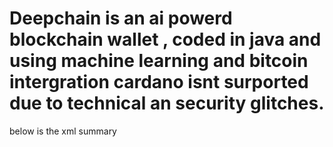 # Deepchain is an ai powerd blockchain wallet ,  coded in java and using machine learning and bitcoin intergration cardano isnt surported due to technical an security glitches.

below is the xml summary 


<?xml version="1.0" encoding="utf-8"?>
<manifest xmlns:android="http://schemas.android.com/apk/res/android" android:versionCode="241" android:versionName="6.3.3" android:installLocation="auto" package="piuk.blockchain.android" platformBuildVersionCode="25" platformBuildVersionName="7.1.1">
    <uses-sdk android:minSdkVersion="14" android:targetSdkVersion="25"/>
    <uses-permission android:name="com.google.android.providers.gsf.permission.READ_GSERVICES"/>
    <uses-permission android:name="android.permission.ACCESS_FINE_LOCATION"/>
    <uses-permission android:name="android.permission.ACCESS_COARSE_LOCATION"/>
    <uses-permission android:name="android.permission.WRITE_EXTERNAL_STORAGE"/>
    <uses-permission android:name="android.permission.INTERNET"/>
    <uses-permission android:name="android.permission.CAMERA"/>
    <uses-permission android:name="android.permission.ACCESS_NETWORK_STATE"/>
    <uses-permission android:name="android.permission.USE_FINGERPRINT"/>
    <uses-feature android:name="android.hardware.location.gps"/>
    <uses-feature android:glEsVersion="0x20000" android:required="true"/>
    <uses-permission android:name="android.permission.WAKE_LOCK"/>
    <uses-permission android:name="com.google.android.c2dm.permission.RECEIVE"/>
    <permission android:name="piuk.blockchain.android.permission.C2D_MESSAGE" android:protectionLevel="signature"/>
    <uses-permission android:name="piuk.blockchain.android.permission.C2D_MESSAGE"/>
    <application android:theme="@style/AppTheme" android:label="@string/app_name" android:icon="@mipmap/ic_launcher_round" android:name="piuk.blockchain.android.BlockchainApplication" android:allowBackup="false" android:roundIcon="@mipmap/ic_launcher_round">
        <activity android:name="piuk.blockchain.android.p012ui.launcher.LauncherActivity" android:launchMode="singleTask" android:configChanges="screenSize|orientation|keyboardHidden">
            <intent-filter>
                <action android:name="android.intent.action.MAIN"/>
                <category android:name="android.intent.category.LAUNCHER"/>
            </intent-filter>
            <intent-filter>
                <action android:name="android.intent.action.VIEW"/>
                <data android:scheme="bitcoin"/>
                <category android:name="android.intent.category.DEFAULT"/>
                <category android:name="android.intent.category.BROWSABLE"/>
            </intent-filter>
        </activity>
        <activity android:theme="@style/AppTheme.MainActivity" android:name="piuk.blockchain.android.p012ui.home.MainActivity" android:configChanges="screenSize|orientation|keyboardHidden" android:windowSoftInputMode="adjustPan"/>
        <activity android:name="piuk.blockchain.android.p012ui.settings.SettingsActivity" android:configChanges="screenSize|orientation|keyboardHidden"/>
        <activity android:name="piuk.blockchain.android.p012ui.auth.PinEntryActivity" android:configChanges="screenSize|orientation|keyboardHidden"/>
        <activity android:name="piuk.blockchain.android.p012ui.auth.LandingActivity" android:configChanges="screenSize|orientation|keyboardHidden"/>
        <activity android:name="piuk.blockchain.android.p012ui.pairing.PairOrCreateWalletActivity" android:configChanges="screenSize|orientation|keyboardHidden" android:windowSoftInputMode="adjustResize"/>
        <activity android:name="piuk.blockchain.android.p012ui.directory.MapActivity"/>
        <activity android:name="piuk.blockchain.android.p012ui.directory.SuggestMerchantActivity"/>
        <activity android:name="piuk.blockchain.android.p012ui.account.AccountActivity" android:configChanges="screenSize|orientation|keyboardHidden"/>
        <activity android:name="piuk.blockchain.android.p012ui.account.AccountEditActivity" android:configChanges="screenSize|orientation|keyboardHidden"/>
        <activity android:name="piuk.blockchain.android.p012ui.backup.BackupWalletActivity" android:configChanges="screenSize|orientation|keyboardHidden"/>
        <activity android:name="piuk.blockchain.android.p012ui.upgrade.UpgradeWalletActivity" android:configChanges="screenSize|orientation|keyboardHidden"/>
        <activity android:name="piuk.blockchain.android.p012ui.pairing.ManualPairingActivity" android:configChanges="screenSize|orientation|keyboardHidden"/>
        <activity android:theme="@android:style/Theme.NoDisplay" android:name="piuk.blockchain.android.p012ui.auth.LogoutActivity" android:excludeFromRecents="true" android:noHistory="true"/>
        <activity android:name="piuk.blockchain.android.p012ui.auth.PasswordRequiredActivity" android:configChanges="screenSize|orientation|keyboardHidden"/>
        <activity android:name="piuk.blockchain.android.p012ui.recover.RecoverFundsActivity" android:configChanges="screenSize|orientation|keyboardHidden"/>
        <activity android:name="piuk.blockchain.android.p012ui.zxing.CaptureActivity" android:configChanges="screenSize|orientation|keyboardHidden"/>
        <activity android:theme="@style/AppTheme.ReceiveQrWindow" android:name="piuk.blockchain.android.p012ui.receive.ReceiveQrActivity" android:configChanges="screenSize|orientation|keyboardHidden"/>
        <activity android:name="piuk.blockchain.android.p012ui.transactions.TransactionDetailActivity" android:configChanges="screenSize|orientation|keyboardHidden" android:windowSoftInputMode="stateHidden"/>
        <service android:name="piuk.blockchain.android.data.websocket.WebSocketService" android:stopWithTask="true"/>
        <meta-data android:name="com.google.android.maps.v2.API_KEY" android:value="@string/google_maps_key"/>
        <meta-data android:name="com.google.android.gms.version" android:value="@integer/google_play_services_version"/>
        <provider android:name="android.support.p000v4.content.FileProvider" android:exported="false" android:authorities="piuk.blockchain.android.fileProvider" android:grantUriPermissions="true">
            <meta-data android:name="android.support.FILE_PROVIDER_PATHS" android:resource="@xml/provider_paths"/>
        </provider>
        <service android:name="piuk.blockchain.android.data.notifications.FcmCallbackService" android:exported="false">
            <intent-filter>
                <action android:name="com.google.firebase.MESSAGING_EVENT"/>
            </intent-filter>
        </service>
        <service android:name="piuk.blockchain.android.data.notifications.InstanceIdService" android:exported="false">
            <intent-filter>
                <action android:name="com.google.firebase.INSTANCE_ID_EVENT"/>
            </intent-filter>
        </service>
        <service android:name="com.google.firebase.messaging.FirebaseMessagingService" android:exported="true">
            <intent-filter android:priority="-500">
                <action android:name="com.google.firebase.MESSAGING_EVENT"/>
            </intent-filter>
        </service>
        <activity android:theme="@android:style/Theme.Translucent.NoTitleBar" android:name="com.google.android.gms.common.api.GoogleApiActivity" android:exported="false"/>
        <receiver android:name="com.google.android.gms.measurement.AppMeasurementReceiver" android:enabled="true" android:exported="false"/>
        <receiver android:name="com.google.android.gms.measurement.AppMeasurementInstallReferrerReceiver" android:permission="android.permission.INSTALL_PACKAGES" android:enabled="true">
            <intent-filter>
                <action android:name="com.android.vending.INSTALL_REFERRER"/>
            </intent-filter>
        </receiver>
        <service android:name="com.google.android.gms.measurement.AppMeasurementService" android:enabled="true" android:exported="false"/>
        <receiver android:name="com.google.firebase.iid.FirebaseInstanceIdReceiver" android:permission="com.google.android.c2dm.permission.SEND" android:exported="true">
            <intent-filter>
                <action android:name="com.google.android.c2dm.intent.RECEIVE"/>
                <action android:name="com.google.android.c2dm.intent.REGISTRATION"/>
                <category android:name="piuk.blockchain.android"/>
            </intent-filter>
        </receiver>
        <receiver android:name="com.google.firebase.iid.FirebaseInstanceIdInternalReceiver" android:exported="false"/>
        <service android:name="com.google.firebase.iid.FirebaseInstanceIdService" android:exported="true">
            <intent-filter android:priority="-500">
                <action android:name="com.google.firebase.INSTANCE_ID_EVENT"/>
            </intent-filter>
        </service>
        <provider android:name="com.google.firebase.provider.FirebaseInitProvider" android:exported="false" android:authorities="piuk.blockchain.android.firebaseinitprovider" android:initOrder="100"/>
    </application>
</manifest>
